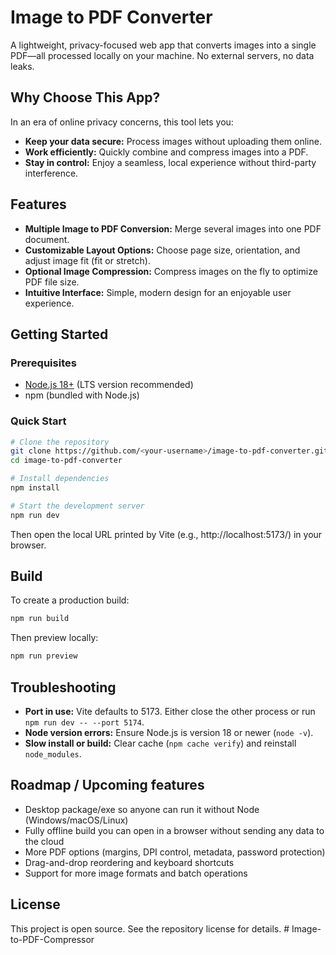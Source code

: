 # Image to PDF Converter

A lightweight, privacy-focused web app that converts images into a single PDF—all processed locally on your machine. No external servers, no data leaks.

## Why Choose This App?

In an era of online privacy concerns, this tool lets you:
- **Keep your data secure:** Process images without uploading them online.
- **Work efficiently:** Quickly combine and compress images into a PDF.
- **Stay in control:** Enjoy a seamless, local experience without third-party interference.

## Features

- **Multiple Image to PDF Conversion:** Merge several images into one PDF document.
- **Customizable Layout Options:** Choose page size, orientation, and adjust image fit (fit or stretch).
- **Optional Image Compression:** Compress images on the fly to optimize PDF file size.
- **Intuitive Interface:** Simple, modern design for an enjoyable user experience.

## Getting Started

### Prerequisites

- [Node.js 18+](https://nodejs.org/) (LTS version recommended)
- npm (bundled with Node.js)

### Quick Start

```bash
# Clone the repository
git clone https://github.com/<your-username>/image-to-pdf-converter.git
cd image-to-pdf-converter

# Install dependencies
npm install

# Start the development server
npm run dev
```

Then open the local URL printed by Vite (e.g., http://localhost:5173/) in your browser.

## Build

To create a production build:

```bash
npm run build
```

Then preview locally:

```bash
npm run preview
```

## Troubleshooting

- **Port in use:** Vite defaults to 5173. Either close the other process or run `npm run dev -- --port 5174`.
- **Node version errors:** Ensure Node.js is version 18 or newer (`node -v`).
- **Slow install or build:** Clear cache (`npm cache verify`) and reinstall `node_modules`.

## Roadmap / Upcoming features

- Desktop package/exe so anyone can run it without Node (Windows/macOS/Linux)
- Fully offline build you can open in a browser without sending any data to the cloud
- More PDF options (margins, DPI control, metadata, password protection)
- Drag-and-drop reordering and keyboard shortcuts
- Support for more image formats and batch operations

## License

This project is open source. See the repository license for details.
#   I m a g e - t o - P D F - C o m p r e s s o r 
 
 
